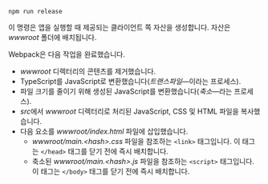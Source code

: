 ```console
npm run release
```

이 명령은 앱을 실행할 때 제공되는 클라이언트 쪽 자산을 생성합니다. 자산은 *wwwroot* 폴더에 배치됩니다.

Webpack은 다음 작업을 완료했습니다.

* *wwwroot* 디렉터리의 콘텐츠를 제거했습니다.
* TypeScript를 JavaScript로 변환했습니다(*트랜스파일*&mdash;이라는 프로세스).
* 파일 크기를 줄이기 위해 생성된 JavaScript를 변환했습니다(*축소*&mdash;라는 프로세스).
* *src*에서 *wwwroot* 디렉터리로 처리된 JavaScript, CSS 및 HTML 파일을 복사했습니다.
* 다음 요소를 *wwwroot/index.html* 파일에 삽입했습니다.
  * *wwwroot/main.\<hash\>.css* 파일을 참조하는 `<link>` 태그입니다. 이 태그는 `</head>` 태그를 닫기 전에 즉시 배치합니다.
  * 축소된 *wwwroot/main.\<hash\>.js* 파일을 참조하는 `<script>` 태그입니다. 이 태그는 `</body>` 태그를 닫기 전에 즉시 배치합니다.
